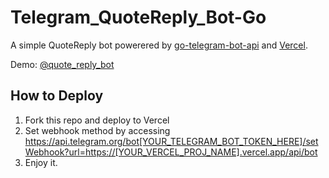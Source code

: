 # Telegram_QuoteReply_Bot-Go

A simple QuoteReply bot powerered by [go-telegram-bot-api](https://github.com/go-telegram-bot-api/telegram-bot-api) and [Vercel](https://vercel.com/dashboard).

Demo: [@quote_reply_bot](https://t.me/quote_reply_bot)

## How to Deploy

1. Fork this repo and deploy to Vercel
2. Set webhook method by accessing <https://api.telegram.org/bot[YOUR_TELEGRAM_BOT_TOKEN_HERE]/setWebhook?url=https://[YOUR_VERCEL_PROJ_NAME].vercel.app/api/bot>
3. Enjoy it.
